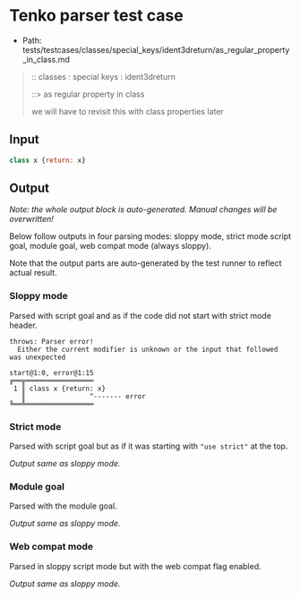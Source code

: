 # Tenko parser test case

- Path: tests/testcases/classes/special_keys/ident3dreturn/as_regular_property_in_class.md

> :: classes : special keys : ident3dreturn
>
> ::> as regular property in class
>
> we will have to revisit this with class properties later

## Input

`````js
class x {return: x}
`````

## Output

_Note: the whole output block is auto-generated. Manual changes will be overwritten!_

Below follow outputs in four parsing modes: sloppy mode, strict mode script goal, module goal, web compat mode (always sloppy).

Note that the output parts are auto-generated by the test runner to reflect actual result.

### Sloppy mode

Parsed with script goal and as if the code did not start with strict mode header.

`````
throws: Parser error!
  Either the current modifier is unknown or the input that followed was unexpected

start@1:0, error@1:15
╔══╦═════════════════
 1 ║ class x {return: x}
   ║                ^------- error
╚══╩═════════════════

`````

### Strict mode

Parsed with script goal but as if it was starting with `"use strict"` at the top.

_Output same as sloppy mode._

### Module goal

Parsed with the module goal.

_Output same as sloppy mode._

### Web compat mode

Parsed in sloppy script mode but with the web compat flag enabled.

_Output same as sloppy mode._
